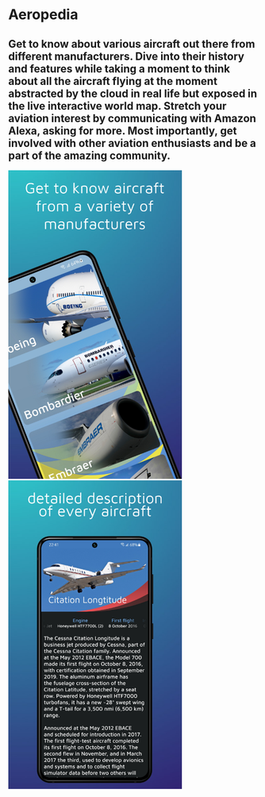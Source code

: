 # Aeropedia

## Get to know about various aircraft out there from different manufacturers. Dive into their history and features while taking a moment to think about all the aircraft flying at the moment abstracted by the cloud in real life but exposed in the live interactive world map. Stretch your aviation interest by communicating with Amazon Alexa, asking for more. Most importantly, get involved with other aviation enthusiasts and be a part of the amazing community.

<img src=https://github.com/himelsaha29/Aeropedia/blob/main/app/src/main/assets/promos/1.png width="350">  <img src=https://github.com/himelsaha29/Aeropedia/blob/main/app/src/main/assets/promos/5.png width="350">
